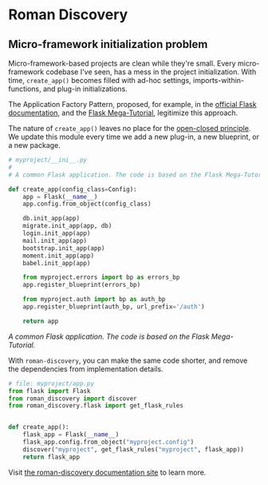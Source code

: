<!--intro-start-->
# Roman Discovery

## Micro-framework initialization problem

Micro-framework-based projects are clean while they're small. Every micro-framework codebase I've seen, has a mess in the project initialization. With time, `create_app()` becomes filled with ad-hoc settings, imports-within-functions, and plug-in initializations.

The Application Factory Pattern, proposed, for example, in the [official Flask documentation](https://flask.palletsprojects.com/en/2.0.x/patterns/appfactories/), and the [Flask Mega-Tutorial](https://blog.miguelgrinberg.com/post/the-flask-mega-tutorial-part-xv-a-better-application-structure), legitimize this approach.

The nature of `create_app()` leaves no place for the [open-closed principle](https://blog.cleancoder.com/uncle-bob/2014/05/12/TheOpenClosedPrinciple.html). We update this module every time we add a new plug-in, a new blueprint, or a new package.

```python
# myproject/__ini__.py
#
# A common Flask application. The code is based on the Flask Mega-Tutorial.

def create_app(config_class=Config):
    app = Flask(__name__)
    app.config.from_object(config_class)

    db.init_app(app)
    migrate.init_app(app, db)
    login.init_app(app)
    mail.init_app(app)
    bootstrap.init_app(app)
    moment.init_app(app)
    babel.init_app(app)

    from myproject.errors import bp as errors_bp
    app.register_blueprint(errors_bp)

    from myproject.auth import bp as auth_bp
    app.register_blueprint(auth_bp, url_prefix='/auth')

    return app
```

_A common Flask application. The code is based on the Flask Mega-Tutorial._

With `roman-discovery`, you can make the same code shorter, and remove the dependencies from implementation details.

```python
# file: myproject/app.py
from flask import Flask
from roman_discovery import discover
from roman_discovery.flask import get_flask_rules


def create_app():
    flask_app = Flask(__name__)
    flask_app.config.from_object("myproject.config")
    discover("myproject", get_flask_rules("myproject", flask_app))
    return flask_app
```


<!--intro-end-->

Visit [the roman-discovery documentation site](https://imankulov.github.io/roman-discovery/) to learn more.
